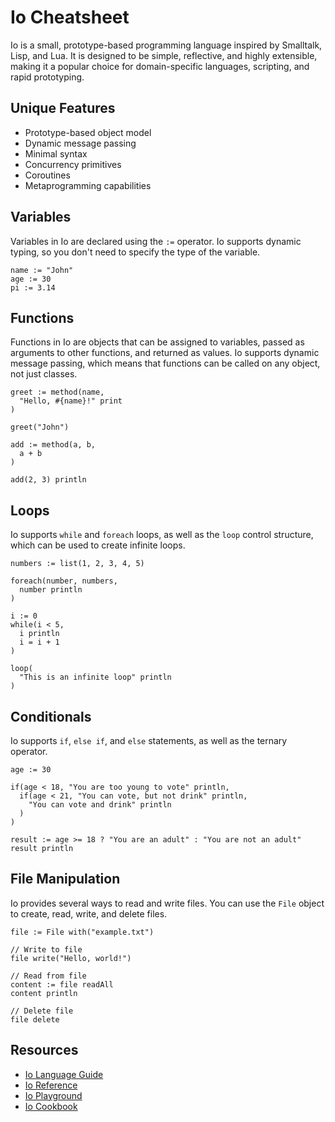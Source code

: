 # Io Cheatsheet

Io is a small, prototype-based programming language inspired by Smalltalk, Lisp, and Lua. It is designed to be simple, reflective, and highly extensible, making it a popular choice for domain-specific languages, scripting, and rapid prototyping.

## Unique Features

- Prototype-based object model
- Dynamic message passing
- Minimal syntax
- Concurrency primitives
- Coroutines
- Metaprogramming capabilities

## Variables

Variables in Io are declared using the `:=` operator. Io supports dynamic typing, so you don't need to specify the type of the variable.

```io
name := "John"
age := 30
pi := 3.14
```

## Functions

Functions in Io are objects that can be assigned to variables, passed as arguments to other functions, and returned as values. Io supports dynamic message passing, which means that functions can be called on any object, not just classes.

```io
greet := method(name,
  "Hello, #{name}!" print
)

greet("John")

add := method(a, b,
  a + b
)

add(2, 3) println
```

## Loops

Io supports `while` and `foreach` loops, as well as the `loop` control structure, which can be used to create infinite loops.

```io
numbers := list(1, 2, 3, 4, 5)

foreach(number, numbers,
  number println
)

i := 0
while(i < 5,
  i println
  i = i + 1
)

loop(
  "This is an infinite loop" println
)
```

## Conditionals

Io supports `if`, `else if`, and `else` statements, as well as the ternary operator.

```io
age := 30

if(age < 18, "You are too young to vote" println,
  if(age < 21, "You can vote, but not drink" println,
    "You can vote and drink" println
  )
)

result := age >= 18 ? "You are an adult" : "You are not an adult"
result println
```

## File Manipulation

Io provides several ways to read and write files. You can use the `File` object to create, read, write, and delete files.

```io
file := File with("example.txt")

// Write to file
file write("Hello, world!")

// Read from file
content := file readAll
content println

// Delete file
file delete
```

## Resources

- [Io Language Guide](http://iolanguage.org/scm/io/docs/IoGuide.html)
- [Io Reference](http://iolanguage.org/scm/io/docs/reference.html)
- [Io Playground](http://iolanguage.org/playground/)
- [Io Cookbook](https://en.wikibooks.org/wiki/Io_Programming/Cookbook)